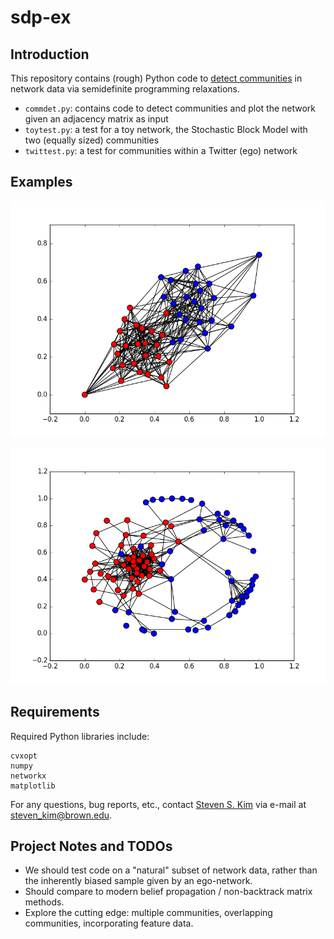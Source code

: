 # sdp-ex

## Introduction

This repository contains (rough) Python code to [detect communities](https://en.wikipedia.org/wiki/Community_structure) in network data via semidefinite programming relaxations.

* `commdet.py`: contains code to detect communities and plot the network given an adjacency matrix as input
* `toytest.py`: a test for a toy network, the Stochastic Block Model with two (equally sized) communities
* `twittest.py`: a test for communities within a Twitter (ego) network

## Examples

![Toy 2-community SBM](toytest_2SBM.png)

![Twitter ego 16834201](twitego_16834201.png)

## Requirements

Required Python libraries include:

    cvxopt
    numpy
    networkx
    matplotlib

For any questions, bug reports, etc., contact [Steven S. Kim](http://ssk.im) via e-mail at [steven_kim@brown.edu](mailto:steven_kim@brown.edu).

## Project Notes and TODOs

* We should test code on a "natural" subset of network data, rather than the inherently biased sample given by an ego-network.
* Should compare to modern belief propagation / non-backtrack matrix methods.
* Explore the cutting edge: multiple communities, overlapping communities, incorporating feature data.
